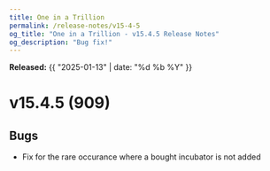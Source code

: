 ```yaml
---
title: One in a Trillion
permalink: /release-notes/v15-4-5
og_title: "One in a Trillion - v15.4.5 Release Notes"
og_description: "Bug fix!"
---
```

**Released:** {{ "2025-01-13" | date: "%d %b %Y" }}

# v15.4.5 (909)
## Bugs
- Fix for the rare occurance where a bought incubator is not added

